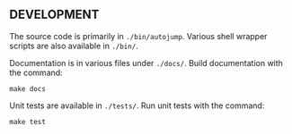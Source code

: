 ## DEVELOPMENT

The source code is primarily in `./bin/autojump`. Various shell wrapper scripts
are also available in `./bin/`.

Documentation is in various files under `./docs/`. Build documentation with the
command:

    make docs

Unit tests are available in `./tests/`. Run unit tests with the command:

    make test
